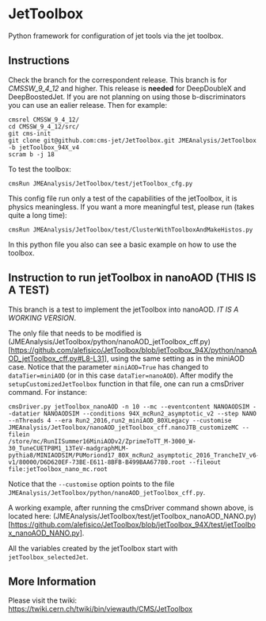 # JetToolbox
Python framework for configuration of jet tools via the jet toolbox.

## Instructions

Check the branch for the correspondent release. This branch is for *CMSSW_9_4_12* and higher. This release is **needed** for DeepDoubleX and DeepBoostedJet. If you are not planning on using those b-discriminators you can use an ealier release.
Then for example:
```
cmsrel CMSSW_9_4_12/
cd CMSSW_9_4_12/src/
git cms-init
git clone git@github.com:cms-jet/JetToolbox.git JMEAnalysis/JetToolbox -b jetToolbox_94X_v4
scram b -j 18
```

To test the toolbox:
```
cmsRun JMEAnalysis/JetToolbox/test/jetToolbox_cfg.py
```
This config file run only a test of the capabilities of the jetToolbox, it is physics meaningless. If you want a more meaningful test, please run (takes quite a long time):
~~~
cmsRun JMEAnalysis/JetToolbox/test/ClusterWithToolboxAndMakeHistos.py
~~~
In this python file you also can see a basic example on how to use the toolbox.

## Instruction to run jetToolbox in nanoAOD (THIS IS A TEST)

This branch is a test to implement the jetToolbox into nanoAOD. *IT IS A WORKING VERSION*.

The only file that needs to be modified is (JMEAnalysis/JetToolbox/python/nanoAOD_jetToolbox_cff.py)[https://github.com/alefisico/JetToolbox/blob/jetToolbox_94X/python/nanoAOD_jetToolbox_cff.py#L8-L31], using the same setting as in the miniAOD case. Notice that the parameter `miniAOD=True` has changed to `dataTier=miniAOD` (or in this case `dataTier=nanoAOD`). After modify the `setupCustomizedJetToolbox` function in that file, one can run a cmsDriver command. For instance:

~~~
cmsDriver.py jetToolbox_nanoAOD -n 10 --mc --eventcontent NANOAODSIM --datatier NANOAODSIM --conditions 94X_mcRun2_asymptotic_v2 --step NANO --nThreads 4 --era Run2_2016,run2_miniAOD_80XLegacy --customise JMEAnalysis/JetToolbox/nanoAOD_jetToolbox_cff.nanoJTB_customizeMC --filein
/store/mc/RunIISummer16MiniAODv2/ZprimeToTT_M-3000_W-30_TuneCUETP8M1_13TeV-madgraphMLM-pythia8/MINIAODSIM/PUMoriond17_80X_mcRun2_asymptotic_2016_TrancheIV_v6-v1/80000/D6D620EF-73BE-E611-8BFB-B499BAA67780.root --fileout file:jetToolbox_nano_mc.root
~~~

Notice that the `--customise` option points to the file `JMEAnalysis/JetToolbox/python/nanoAOD_jetToolbox_cff.py`. 


A working example, after running the cmsDriver command shown above, is located here: (JMEAnalysis/JetToolbox/test/jetToolbox_nanoAOD_NANO.py)[https://github.com/alefisico/JetToolbox/blob/jetToolbox_94X/test/jetToolbox_nanoAOD_NANO.py]. 

All the variables created by the jetToolbox start with `jetToolbox_selectedJet`.


## More Information

Please visit the twiki: https://twiki.cern.ch/twiki/bin/viewauth/CMS/JetToolbox
